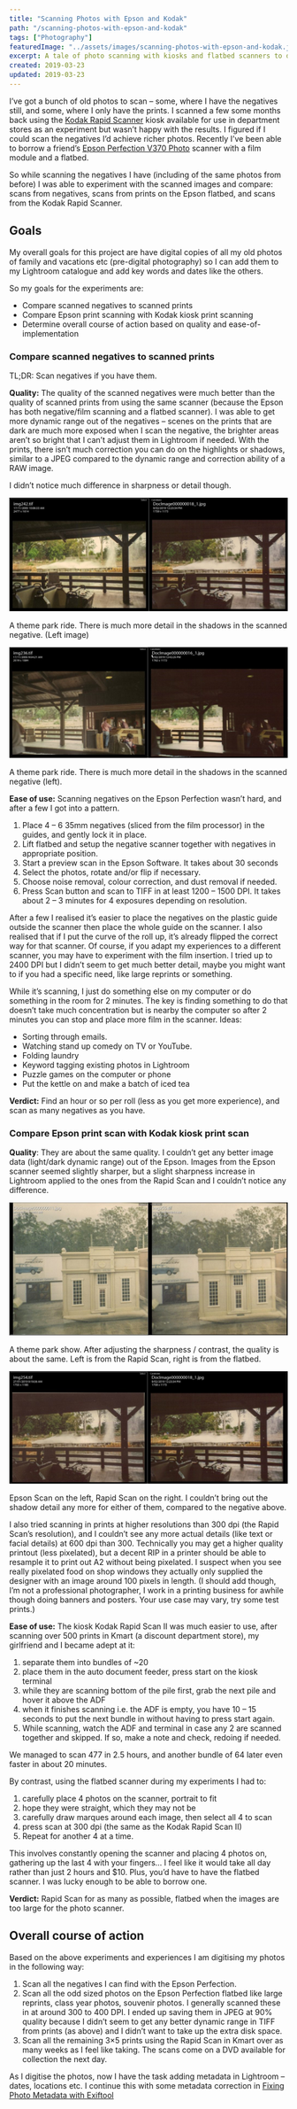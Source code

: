 ```yaml
---
title: "Scanning Photos with Epson and Kodak"
path: "/scanning-photos-with-epson-and-kodak"
tags: ["Photography"]
featuredImage: "../assets/images/scanning-photos-with-epson-and-kodak.jpg"
excerpt: A tale of photo scanning with kiosks and flatbed scanners to digitize old family photos.
created: 2019-03-23
updated: 2019-03-23
---
```


I’ve got a bunch of old photos to scan – some, where I have the negatives still, and some, where I only have the prints. I scanned a few some months back using the [Kodak Rapid Scanner](http://pfsny.com/M/Kodak/Kodak-Kiosks/Kodak-Rapid-Scanner_.html) kiosk available for use in department stores as an experiment but wasn’t happy with the results. I figured if I could scan the negatives I’d achieve richer photos. Recently I’ve been able to borrow a friend’s [Epson Perfection V370 Photo](https://www.epson.com.au/products/scanner/perfectionv370photo.asp) scanner with a film module and a flatbed.

So while scanning the negatives I have (including of the same photos from before) I was able to experiment with the scanned images and compare: scans from negatives, scans from prints on the Epson flatbed, and scans from the Kodak Rapid Scanner.

Goals
-----

My overall goals for this project are have digital copies of all my old photos of family and vacations etc (pre-digital photography) so I can add them to my Lightroom catalogue and add key words and dates like the others.

So my goals for the experiments are:

*   Compare scanned negatives to scanned prints
*   Compare Epson print scanning with Kodak kiosk print scanning
*   Determine overall course of action based on quality and ease-of-implementation

### Compare scanned negatives to scanned prints

TL;DR: Scan negatives if you have them.

**Quality:** The quality of the scanned negatives were much better than the quality of scanned prints from using the same scanner (because the Epson has both negative/film scanning and a flatbed scanner). I was able to get more dynamic range out of the negatives – scenes on the prints that are dark are much more exposed when I scan the negative, the brighter areas aren’t so bright that I can’t adjust them in Lightroom if needed. With the prints, there isn’t much correction you can do on the highlights or shadows, similar to a JPEG compared to the dynamic range and correction ability of a RAW image.

I didn’t notice much difference in sharpness or detail though.

![A theme park ride. There is much more detail in the shadows in the scanned image.](../assets/images/MW-Negative-Kiosk-Post-Edit-1024x416.jpg)

A theme park ride. There is much more detail in the shadows in the scanned negative. (Left image)

![A theme park ride. There is much more detail in the shadows in the scanned image.](../assets/images/MW2-Negative-Kiosk-Post-Edit-1024x407.jpg)

A theme park ride. There is much more detail in the shadows in the scanned negative (left).

**Ease of use:** Scanning negatives on the Epson Perfection wasn’t hard, and after a few I got into a pattern.

1.  Place 4 – 6 35mm negatives (sliced from the film processor) in the guides, and gently lock it in place.
2.  Lift flatbed and setup the negative scanner together with negatives in appropriate position.
3.  Start a preview scan in the Epson Software. It takes about 30 seconds
4.  Select the photos, rotate and/or flip if necessary.
5.  Choose noise removal, colour correction, and dust removal if needed.
6.  Press Scan button and scan to TIFF in at least 1200 – 1500 DPI. It takes about 2 – 3 minutes for 4 exposures depending on resolution.

After a few I realised it’s easier to place the negatives on the plastic guide outside the scanner then place the whole guide on the scanner. I also realised that if I put the curve of the roll up, it’s already flipped the correct way for that scanner. Of course, if you adapt my experiences to a different scanner, you may have to experiment with the film insertion. I tried up to 2400 DPI but I didn’t seem to get much better detail, maybe you might want to if you had a specific need, like large reprints or something.

While it’s scanning, I just do something else on my computer or do something in the room for 2 minutes. The key is finding something to do that doesn’t take much concentration but is nearby the computer so after 2 minutes you can stop and place more film in the scanner. Ideas:

*   Sorting through emails.
*   Watching stand up comedy on TV or YouTube.
*   Folding laundry
*   Keyword tagging existing photos in Lightroom
*   Puzzle games on the computer or phone
*   Put the kettle on and make a batch of iced tea

**Verdict:** Find an hour or so per roll (less as you get more experience), and scan as many negatives as you have.

### Compare Epson print scan with Kodak kiosk print scan

**Quality**: They are about the same quality. I couldn’t get any better image data (light/dark dynamic range) out of the Epson. Images from the Epson scanner seemed slightly sharper, but a slight sharpness increase in Lightroom applied to the ones from the Rapid Scan and I couldn’t notice any difference.

![A theme park show. After adjusting the sharpness / contrast, the quality is about the same.](../assets/images/MW1-Flatbed-Kiosk-Post-Edit-1024x486.jpg)

A theme park show. After adjusting the sharpness / contrast, the quality is about the same. Left is from the Rapid Scan, right is from the flatbed.

![The comparison of the Kodak Rapid Scan and Epson Perfection scans after editing. On both, I can't bring out any more detail in the shadows.](../assets/images/MW-Flatbed-Kiosk-Post-Edit-1024x413.jpg)

Epson Scan on the left, Rapid Scan on the right. I couldn’t bring out the shadow detail any more for either of them, compared to the negative above.

I also tried scanning in prints at higher resolutions than 300 dpi (the Rapid Scan’s resolution), and I couldn’t see any more actual details (like text or facial details) at 600 dpi than 300. Technically you may get a higher quality printout (less pixelated), but a decent RIP in a printer should be able to resample it to print out A2 without being pixelated. I suspect when you see really pixelated food on shop windows they actually only supplied the designer with an image around 100 pixels in length. (I should add though, I’m not a professional photographer, I work in a printing business for awhile though doing banners and posters. Your use case may vary, try some test prints.)

**Ease of use:** The kiosk Kodak Rapid Scan II was much easier to use, after scanning over 500 prints in Kmart (a discount department store), my girlfriend and I became adept at it:

1.  separate them into bundles of ~20
2.  place them in the auto document feeder, press start on the kiosk terminal
3.  while they are scanning bottom of the pile first, grab the next pile and hover it above the ADF
4.  when it finishes scanning i.e. the ADF is empty, you have 10 – 15 seconds to put the next bundle in without having to press start again.
5.  While scanning, watch the ADF and terminal in case any 2 are scanned together and skipped. If so, make a note and check, redoing if needed.

We managed to scan 477 in 2.5 hours, and another bundle of 64 later even faster in about 20 minutes.

By contrast, using the flatbed scanner during my experiments I had to:

1.  carefully place 4 photos on the scanner, portrait to fit
2.  hope they were straight, which they may not be
3.  carefully draw marques around each image, then select all 4 to scan
4.  press scan at 300 dpi (the same as the Kodak Rapid Scan II)
5.  Repeat for another 4 at a time.

This involves constantly opening the scanner and placing 4 photos on, gathering up the last 4 with your fingers… I feel like it would take all day rather than just 2 hours and $10. Plus, you’d have to have the flatbed scanner. I was lucky enough to be able to borrow one.

**Verdict:** Rapid Scan for as many as possible, flatbed when the images are too large for the photo scanner.

Overall course of action
------------------------

Based on the above experiments and experiences I am digitising my photos in the following way:

1.  Scan all the negatives I can find with the Epson Perfection.
2.  Scan all the odd sized photos on the Epson Perfection flatbed like large reprints, class year photos, souvenir photos. I generally scanned these in at around 300 to 400 DPI. I ended up saving them in JPEG at 90% quality because I didn’t seem to get any better dynamic range in TIFF from prints (as above) and I didn’t want to take up the extra disk space.
3.  Scan all the remaining 3×5 prints using the Rapid Scan in Kmart over as many weeks as I feel like taking. The scans come on a DVD available for collection the next day.

As I digitise the photos, now I have the task adding metadata in Lightroom – dates, locations etc. I continue this with some metadata correction in [Fixing Photo Metadata with Exiftool](/fixing-photos-metadata-with-exiftool)